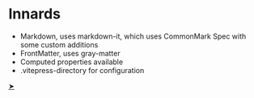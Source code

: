 Innards
====
- Markdown, uses markdown-it, which uses CommonMark Spec with some custom additions
- FrontMatter, uses gray-matter
- Computed properties available
- .vitepress-directory for configuration

[&#10148;](./use)
